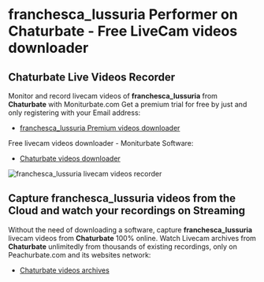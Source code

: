 # franchesca_lussuria Performer on Chaturbate - Free LiveCam videos downloader

## Chaturbate Live Videos Recorder

Monitor and record livecam videos of **franchesca_lussuria** from **Chaturbate** with Moniturbate.com
Get a premium trial for free by just and only registering with your Email address:
* [franchesca_lussuria Premium videos downloader](https://moniturbate.com/request-demo-licence-key.html)

Free livecam videos downloader - Moniturbate Software:
* [Chaturbate videos downloader](https://moniturbate.com/moniturbate-download-software.html)

![franchesca_lussuria livecam videos recorder](https://peachurnet.com/templates/moniturbate-software.png)


## Capture franchesca_lussuria videos from the Cloud and watch your recordings on Streaming

Without the need of downloading a software, capture **franchesca_lussuria** livecam videos from **Chaturbate** 100% online.
Watch Livecam archives from **Chaturbate** unlimitedly from thousands of existing recordings, only on Peachurbate.com and its websites network:
* [Chaturbate videos archives](https://peachurnet.com/)